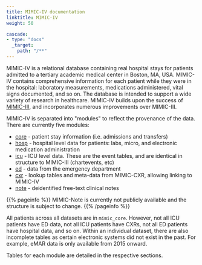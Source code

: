 ```yaml
---
title: MIMIC-IV documentation
linktitle: MIMIC-IV
weight: 50

cascade:
- type: "docs"
  _target:
    path: "/**"
---
```


MIMIC-IV is a relational database containing real hospital stays for patients admitted to a tertiary academic medical center in Boston, MA, USA. MIMIC-IV contains comprehensive information for each patient while they were in the hospital: laboratory measurements, medications administered, vital signs documented, and so on.
The database is intended to support a wide variety of research in healthcare.
MIMIC-IV builds upon the success of [MIMIC-III](/docs/iii), and incorporates numerous improvements over MIMIC-III.

MIMIC-IV is separated into "modules" to reflect the provenance of the data. There are currently five modules:

- [core](/docs/iv/tables/core) - patient stay information (i.e. admissions and transfers)
- [hosp](/docs/iv/tables/hosp) - hospital level data for patients: labs, micro, and electronic medication administration
- [icu](/docs/iv/tables/icu) - ICU level data. These are the event tables, and are identical in structure to MIMIC-III (chartevents, etc)
- [ed](/docs/iv/tables/ed) - data from the emergency department
- [cxr](/docs/iv/tables/cxr) - lookup tables and meta-data from MIMIC-CXR, allowing linking to MIMIC-IV
- [note](/docs/iv/tables/note) - deidentified free-text clinical notes

{{% pageinfo %}}
MIMIC-Note is currently not publicly available and the structure is subject to change.
{{% /pageinfo %}}

All patients across all datasets are in `mimic_core`. However, not all ICU patients have ED data, not all ICU patients have CXRs, not all ED patients have hospital data, and so on. Within an individual dataset, there are also incomplete tables as certain electronic systems did not exist in the past. For example, eMAR data is only available from 2015 onward.

Tables for each module are detailed in the respective sections.